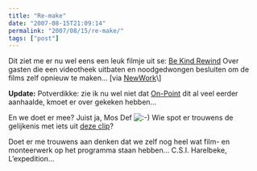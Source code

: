 ```yaml
---
title: "Re-make"
date: "2007-08-15T21:09:14"
permalink: "2007/08/15/re-make/"
tags: ["post"]
---
```

Dit ziet me er nu wel eens een leuk filmje uit se: [Be Kind Rewind](http://www.movieweb.com/video/V07H7amDHILQRV "http://www.movieweb.com/video/V07H7amDHILQRV") Over gasten die een videotheek uitbaten en noodgedwongen besluiten om de films zelf opnieuw te maken… \[via [NewWork](http://www.ilovenewwork.com/2007/08/14/be-kind-rewind/ "http://www.ilovenewwork.com/2007/08/14/be-kind-rewind/")\]

**Update:** Potverdikke: zie ik nu wel niet dat [On-Point](http://www.on-point.be/?p=806 "http://www.on-point.be/?p=806") dit al veel eerder aanhaalde, kmoet er over gekeken hebben…

En we doet er mee? Juist ja, Mos Def ![:-)](http://www.donebysimon.be/blog/wp-includes/images/smilies/icon_smile.gif) Wie spot er trouwens de gelijkenis met iets uit [deze clip](http://www.youtube.com/watch?v=Rx5aVI2zsFE "http://www.youtube.com/watch?v=Rx5aVI2zsFE")?

Doet er me trouwens aan denken dat we zelf nog heel wat film- en monteerwerk op het programma staan hebben… C.S.I. Harelbeke, L’expedition…
